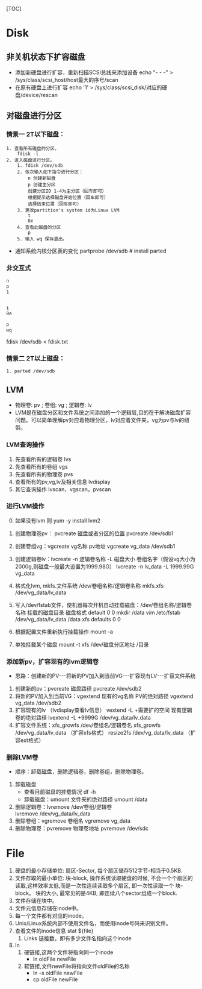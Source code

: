 [TOC]
# Disk
## 非关机状态下扩容磁盘
- 添加新硬盘进行扩容，重新扫描SCSI总线来添加设备 
	echo "- - -" >  /sys/class/scsi_host/host最大的序号/scan
- 在原有硬盘上进行扩容 
	echo '1' > /sys/class/scsi_disk/对应的硬盘/device/rescan

## 对磁盘进行分区
### 情景一 2T以下磁盘：
	1. 查看所有磁盘的分区。
		fdisk -l
	2. 进入磁盘进行分区。
		1. fdisk /dev/sdb
		2. 依次输入如下指令进行分区：
			n 创建新磁盘
			p 创建主分区
			创建分区ID 1-4为主分区（回车即可）
			根据提示选择磁盘开始位置（回车即可）
			选择结束位置（回车即可）
		3. 更改partition's system id为Linux LVM
			t
			8e
		4. 查看此磁盘的分区
			p 
		5. 输入 wq 保存退出。
- 通知系统内核分区表的变化
partprobe /dev/sdb # install parted  
### 非交互式
``` fdisk.txt
n
p
1


t
8e

p
wq
```
fdisk /dev/sdb < fdisk.txt

### 情景二 2T以上磁盘：
	1. parted /dev/sdb


## LVM
- 物理卷: pv ; 卷组: vg ; 逻辑卷: lv 
- LVM是在磁盘分区和文件系统之间添加的一个逻辑层,目的在于解决磁盘扩容问题。可以简单理解pv对应着物理分区，lv对应着文件夹，vg为pv与lv的纽带。
	
### LVM查询操作 
1. 先查看所有的逻辑卷
	lvs
2. 先查看所有的卷组
	vgs
3. 先查看所有的物理卷
	pvs
4. 查看所有的pv,vg,lv及相关信息
	lvdisplay
5. 其它查询操作
	lvscan，vgscan，pvscan
### 进行LVM操作
0. 如果没有lvm 则 yum -y install lvm2
1. 创建物理卷pv： pvcreate 磁盘或者分区的位置
	pvcreate /dev/sdb1
2. 创建卷组vg：vgcreate  vg名称  pv地址
	vgcreate  vg_data  /dev/sdb1
3. 创建逻辑卷lv：lvcreate -n 逻辑卷名称 -L  磁盘大小  卷组名字（假设vg大小为2000g,则磁盘一般最大设置为1999.98G）
	lvcreate -n lv_data -L  1999.99G  vg_data
4. 格式化lvm, mkfs.文件系统 /dev/卷组名称/逻辑卷名称
	mkfs.xfs /dev/vg_data/lv_data
5. 写入/dev/fstab文件，使机器每次开机自动挂载磁盘：/dev/卷组名称/逻辑卷名称 挂载的磁盘目录 磁盘格式 default 0 0
	mkdir /data
	vim /etc/fstab
	/dev/vg_data/lv_data   /data   xfs    defaults    0  0
6. 根据配置文件重新执行挂载操作
	mount -a

8. 单独挂载某个磁盘
	mount -t xfs /dev/磁盘分区地址  /目录

### 添加新pv，扩容现有的lvm逻辑卷
- 思路：创建新的PV---将新的PV加入到当前VG---扩容现有LV---扩容文件系统
1. 创建新的pv：pvcreate 磁盘路径
	pvcreate /dev/sdb2
2. 将新的PV加入到当前VG：vgextend 现有的vg名称 PV的绝对路径
	vgextend  vg_data /dev/sdb2
3. 扩容现有的lv （lvdisplay查看lv信息） vextend -L +需要扩的空间 现有逻辑卷的绝对路径
	lvextend -L +9999G /dev/vg_data/lv_data
4. 扩容文件系统：xfs_growfs /dev/卷组名/逻辑卷名
	xfs_growfs /dev/vg_data/lv_data  （扩容xfs格式）
	resize2fs /dev/vg_data/lv_data   （扩容ext格式）
### 删除LVM卷
- 顺序：卸载磁盘，删除逻辑卷，删除卷组，删除物理卷。
1. 卸载磁盘
	- 查看目前磁盘的挂载情况 
	df -h
	- 卸载磁盘：umount 文件夹的绝对路径 
	umount /data
2. 删除逻辑卷：lvremove /dev/卷组/逻辑卷  
	lvremove /dev/vg_data/lv_data
2. 删除卷组：vgremove 卷组名
	vgremove vg_data
3. 删除物理卷：pvremove 物理卷地址
	pvremove /dev/sdc 

# File
1. 硬盘的最小存储单位: 扇区-Sector, 每个扇区储存512字节-相当于0.5KB.
2. 文件存取的最小单位: 块-block, 操作系统读取硬盘的时候, 不会一个个扇区的读取,这样效率太低,而是一次性连续读取多个扇区, 即一次性读取一个 块-block。 块的大小, 最常见的是4KB, 即连续八个sector组成一个block.
3. 文件存储在块中。
4. 文件元信息存储在inode中。
5. 每一个文件都有对应的inode。
6. Unix/Linux系统内部不使用文件名，而使用inode号码来识别文件。
7. 查看文件的inode信息 stat ${file}
    1. Links 链接数，即有多少文件名指向这个inode
8. ln
	1. 硬链接,这两个文件将指向同一个inode 
		- ln oldFile newFile  
	2. 软链接,文件newFile将指向文件oldFile的名称  
		- ln -s oldFile newFile  
		- cp oldFile newFile
		